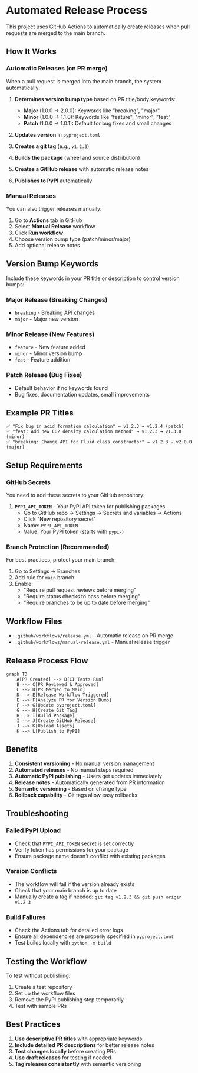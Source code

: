 # Automated Release Process

This project uses GitHub Actions to automatically create releases when pull requests are merged to the main branch.

## How It Works

### Automatic Releases (on PR merge)

When a pull request is merged into the main branch, the system automatically:

1. **Determines version bump type** based on PR title/body keywords:
   - **Major** (1.0.0 → 2.0.0): Keywords like "breaking", "major"
   - **Minor** (1.0.0 → 1.1.0): Keywords like "feature", "minor", "feat"
   - **Patch** (1.0.0 → 1.0.1): Default for bug fixes and small changes

2. **Updates version** in `pyproject.toml`
3. **Creates a git tag** (e.g., `v1.2.3`)
4. **Builds the package** (wheel and source distribution)
5. **Creates a GitHub release** with automatic release notes
6. **Publishes to PyPI** automatically

### Manual Releases

You can also trigger releases manually:

1. Go to **Actions** tab in GitHub
2. Select **Manual Release** workflow
3. Click **Run workflow**
4. Choose version bump type (patch/minor/major)
5. Add optional release notes

## Version Bump Keywords

Include these keywords in your PR title or description to control version bumps:

### Major Release (Breaking Changes)
- `breaking` - Breaking API changes
- `major` - Major new version

### Minor Release (New Features)
- `feature` - New feature added
- `minor` - Minor version bump
- `feat` - Feature addition

### Patch Release (Bug Fixes)
- Default behavior if no keywords found
- Bug fixes, documentation updates, small improvements

## Example PR Titles

```
✅ "Fix bug in acid formation calculation" → v1.2.3 → v1.2.4 (patch)
✅ "feat: Add new CO2 density calculation method" → v1.2.3 → v1.3.0 (minor)
✅ "breaking: Change API for Fluid class constructor" → v1.2.3 → v2.0.0 (major)
```

## Setup Requirements

### GitHub Secrets

You need to add these secrets to your GitHub repository:

1. **`PYPI_API_TOKEN`** - Your PyPI API token for publishing packages
   - Go to GitHub repo → Settings → Secrets and variables → Actions
   - Click "New repository secret"
   - Name: `PYPI_API_TOKEN`
   - Value: Your PyPI token (starts with `pypi-`)

### Branch Protection (Recommended)

For best practices, protect your main branch:

1. Go to Settings → Branches
2. Add rule for `main` branch
3. Enable:
   - "Require pull request reviews before merging"
   - "Require status checks to pass before merging"
   - "Require branches to be up to date before merging"

## Workflow Files

- `.github/workflows/release.yml` - Automatic release on PR merge
- `.github/workflows/manual-release.yml` - Manual release trigger

## Release Process Flow

```mermaid
graph TD
    A[PR Created] --> B[CI Tests Run]
    B --> C[PR Reviewed & Approved]
    C --> D[PR Merged to Main]
    D --> E[Release Workflow Triggered]
    E --> F[Analyze PR for Version Bump]
    F --> G[Update pyproject.toml]
    G --> H[Create Git Tag]
    H --> I[Build Package]
    I --> J[Create GitHub Release]
    J --> K[Upload Assets]
    K --> L[Publish to PyPI]
```

## Benefits

1. **Consistent versioning** - No manual version management
2. **Automated releases** - No manual steps required
3. **Automatic PyPI publishing** - Users get updates immediately
4. **Release notes** - Automatically generated from PR information
5. **Semantic versioning** - Based on change type
6. **Rollback capability** - Git tags allow easy rollbacks

## Troubleshooting

### Failed PyPI Upload
- Check that `PYPI_API_TOKEN` secret is set correctly
- Verify token has permissions for your package
- Ensure package name doesn't conflict with existing packages

### Version Conflicts
- The workflow will fail if the version already exists
- Check that your main branch is up to date
- Manually create a tag if needed: `git tag v1.2.3 && git push origin v1.2.3`

### Build Failures
- Check the Actions tab for detailed error logs
- Ensure all dependencies are properly specified in `pyproject.toml`
- Test builds locally with `python -m build`

## Testing the Workflow

To test without publishing:

1. Create a test repository
2. Set up the workflow files
3. Remove the PyPI publishing step temporarily
4. Test with sample PRs

## Best Practices

1. **Use descriptive PR titles** with appropriate keywords
2. **Include detailed PR descriptions** for better release notes
3. **Test changes locally** before creating PRs
4. **Use draft releases** for testing if needed
5. **Tag releases consistently** with semantic versioning

